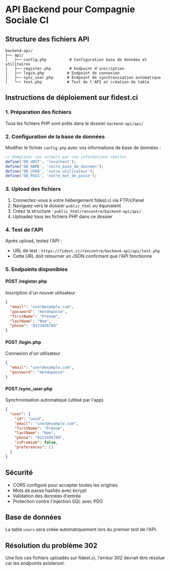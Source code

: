 # API Backend pour Compagnie Sociale CI

## Structure des fichiers API

```
backend-api/
├── api/
│   ├── config.php          # Configuration base de données et utilitaires
│   ├── register.php        # Endpoint d'inscription
│   ├── login.php          # Endpoint de connexion
│   ├── sync_user.php      # Endpoint de synchronisation automatique
│   └── test.php           # Test de l'API et création de table
```

## Instructions de déploiement sur fidest.ci

### 1. Préparation des fichiers

Tous les fichiers PHP sont prêts dans le dossier `backend-api/api/`

### 2. Configuration de la base de données

Modifier le fichier `config.php` avec vos informations de base de données :

```php
// Remplacer ces valeurs par vos informations réelles
define('DB_HOST', 'localhost');
define('DB_NAME', 'votre_base_de_donnees');
define('DB_USER', 'votre_utilisateur');
define('DB_PASS', 'votre_mot_de_passe');
```

### 3. Upload des fichiers

1. Connectez-vous à votre hébergement fidest.ci via FTP/cPanel
2. Naviguez vers le dossier `public_html` ou équivalent
3. Créez la structure : `public_html/rencontre/backend-api/api/`
4. Uploadez tous les fichiers PHP dans ce dossier

### 4. Test de l'API

Après upload, testez l'API :

- URL de test : `https://fidest.ci/rencontre/backend-api/api/test.php`
- Cette URL doit retourner un JSON confirmant que l'API fonctionne

### 5. Endpoints disponibles

#### POST /register.php

Inscription d'un nouvel utilisateur

```json
{
  "email": "user@example.com",
  "password": "motdepasse",
  "firstName": "Prénom",
  "lastName": "Nom",
  "phone": "0123456789"
}
```

#### POST /login.php

Connexion d'un utilisateur

```json
{
  "email": "user@example.com",
  "password": "motdepasse"
}
```

#### POST /sync_user.php

Synchronisation automatique (utilisé par l'app)

```json
{
  "user": {
    "id": "uuid",
    "email": "user@example.com",
    "firstName": "Prénom",
    "lastName": "Nom",
    "phone": "0123456789",
    "isPremium": false,
    "preferences": []
  }
}
```

## Sécurité

- CORS configuré pour accepter toutes les origines
- Mots de passe hashés avec bcrypt
- Validation des données d'entrée
- Protection contre l'injection SQL avec PDO

## Base de données

La table `users` sera créée automatiquement lors du premier test de l'API.

## Résolution du problème 302

Une fois ces fichiers uploadés sur fidest.ci, l'erreur 302 devrait être résolue car les endpoints existeront.
